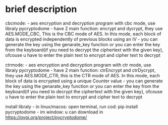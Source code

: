 brief description
=================
cbcmode: 
    - aes encryption and decryption program with cbc mode, use libraly pycryptodome
    - have 2 main function: encrypt and dycrypt, they use AES.MODE_CBC, This is the CBC mode of AES. In this mode, each block of data is encrypted independently of previous blocks using an IV
    - you can generate the key using the genarate_key function or you can enter the key from the keyboard(if you need to decrypt the ciphertext with the given key), ofcouse u have to  enter the plain text to encrypt and cipher text to decrypt

ctrmode:
    - aes encryption and decryption program with ctr mode, use libraly pycryptodome
    - have 2 main function: ctrEncrypt and ctrDycrypt, they use AES.MODE_CTR, this is the CTR mode of AES. In this mode, each block of data is encrypted using a unique Counter value
    - you can generate the key using the genarate_key function or you can enter the key from the keyboard(if you need to decrypt the ciphertext with the given key), ofcouse u have to  enter the plain text to encrypt and cipher text to decrypt

install libraly
    - in linux/macos: open terminal, run cod: pip install pycryptodome
    - im window: u can download in https://pypi.org/project/pycryptodome/

